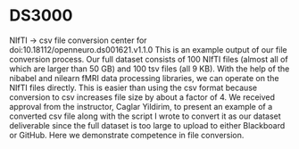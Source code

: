 # DS3000
NIfTI -> csv file conversion center for doi:10.18112/openneuro.ds001621.v1.1.0
This is an example output of our file conversion process. Our full dataset consists of 100 NIfTI files
(almost all of which are larger than 50 GB) and 100 tsv files (all 9 KB). With the help of the nibabel
and nilearn fMRI data processing libraries, we can operate on the NIfTI files directly. This is easier
than using the csv format because conversion to csv increases file size by about a factor of 4.
We received approval from the instructor, Caglar Yildirim, to present an example of a converted csv file
along with the script I wrote to convert it as our dataset deliverable since the full dataset is too
large to upload to either Blackboard or GitHub. Here we demonstrate competence in file conversion.
